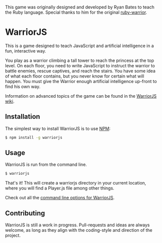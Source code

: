 This game was originally designed and developed by Ryan Bates to teach the Ruby language. Special thanks to him for the original [ruby-warrior](https://github.com/ryanb/ruby-warrior).

# WarriorJS

This is a game designed to teach JavaScript and artificial intelligence in a fun, interactive way.

You play as a warrior climbing a tall tower to reach the princess at the top level. On each floor, you need to write JavaScript to instruct the warrior to battle enemies, rescue captives, and reach the stairs. You have some idea of what each floor contains, but you never know for certain what will happen. You must give the Warrior enough artificial intelligence up-front to find his own way.

Information on advanced topics of the game can be found in the [WarriorJS wiki](https://github.com/olistic/warriorjs/wiki).

## Installation

The simplest way to install WarriorJS is to use [NPM](https://www.npmjs.com):

```bash
$ npm install -g warriorjs
```

## Usage

WarriorJS is run from the command line.

```bash
$ warriorjs
```

That's it! This will create a warriorjs directory in your current location, where you will find a Player.js file among other things.

Check out all the [command line options for WarriorJS](https://github.com/olistic/warriorjs/wiki/Command-Line-options-for-WarriorJS).

## Contributing

WarriorJS is still a work in progress. Pull-requests and ideas are always welcome, as long as they align with the coding-style and direction of the project.
